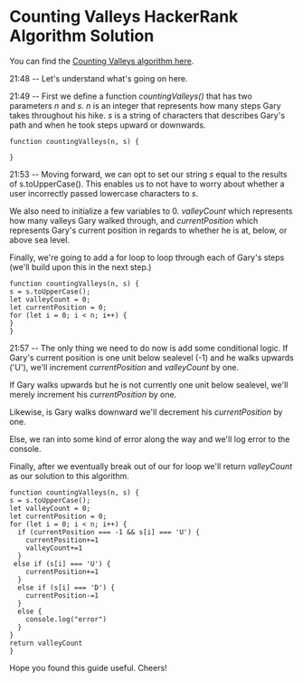 # Counting Valleys HackerRank Algorithm Solution

You can find the [Counting Valleys
 algorithm here](https://www.hackerrank.com/challenges/counting-valleys/problem).

21:48 -- Let's understand what's going on here.

21:49 -- First we define a function *countingValleys()* that has two parameters *n* and *s*. *n* is an integer that represents how many steps Gary takes throughout his hike. *s* is a string of characters that describes  Gary's path and when he took steps upward or downwards.
```
function countingValleys(n, s) {

}
```
21:53 -- Moving forward, we can opt to set our string *s* equal to the results of s.toUpperCase(). This enables us to not have to worry about whether a user incorrectly passed lowercase characters to *s*.

We also need to initialize a few variables to 0. *valleyCount* which represents how many valleys Gary walked through, and *currentPosition* which represents Gary's current position in regards to whether he is at, below, or above sea level.

Finally, we're going to add a for loop to loop through each of Gary's steps (we'll build upon this in the next step.)
```
function countingValleys(n, s) {
s = s.toUpperCase();
let valleyCount = 0;
let currentPosition = 0;
for (let i = 0; i < n; i++) {
}
}
```
21:57 -- The only thing we need to do now is add some conditional logic. If Gary's current position is one unit below sealevel (-1) and he walks upwards ('U'), we'll increment *currentPosition* and *valleyCount* by one.

If Gary walks upwards but he is not currently one unit below sealevel, we'll merely increment his *currentPosition* by one.

Likewise, is Gary walks downward we'll decrement his *currentPosition* by one.

Else, we ran into some kind of error along the way and we'll log error to the console.

Finally, after we eventually break out of our for loop we'll return *valleyCount* as our solution to this algorithm.

```
function countingValleys(n, s) {
s = s.toUpperCase();
let valleyCount = 0;
let currentPosition = 0;
for (let i = 0; i < n; i++) {
  if (currentPosition === -1 && s[i] === 'U') {
    currentPosition+=1
    valleyCount+=1
  }
 else if (s[i] === 'U') {
    currentPosition+=1
  }
  else if (s[i] === 'D') {
    currentPosition-=1
  }
  else {
    console.log("error")
  }
}
return valleyCount
}
```

Hope you found this guide useful. Cheers!